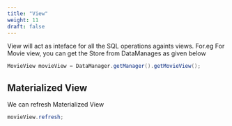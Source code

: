 ```yaml
---
title: "View"
weight: 11
draft: false
---
```


View will act as inteface for all the SQL operations againts views. For.eg For Movie view, you can get the Store from DataManages as given below

```java
MovieView movieView = DataManager.getManager().getMovieView();
```

## Materialized View

We can refresh Materialized View

```java
movieView.refresh;
```
